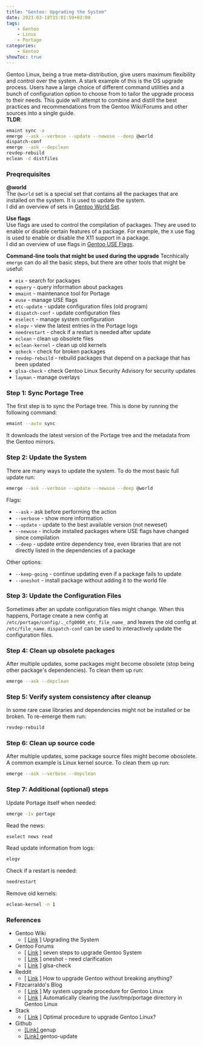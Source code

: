 ```yaml
---
title: "Gentoo: Upgrading the System"
date: 2023-03-18T15:01:59+03:00
tags:
    - Gentoo
    - Linux
    - Portage
categories:
    - Gentoo
showToc: true
---
```


Gentoo Linux, being a true meta-distribution, give users maximum flexibility and control 
over the system. A stark example of this is the OS upgrade process. Users have a large 
choice of different command utilities and a bunch of configuration option to choose from 
to tailor the upgrade process to their needs. This guide will attempt to combine and 
distill the best practices and recommendations from the Gentoo Wiki/Forums and other 
sources into a single guide.  
**TLDR**:
```bash
emaint sync -a
emerge --ask --verbose --update --newuse --deep @world
dispatch-conf
emerge --ask --depclean
revdep-rebuild
eclean -d distfiles
```

### Preqrequisites
**@world**  
The `@world` set is a special set that contains all the packages that are installed on the system. It is used to update the system.  
I did an overview of sets in [Gentoo World Set](https://labbrat.net/blog/gentoo_sets/).

**Use flags**  
Use flags are used to control the compilation of packages. They are used to enable or disable certain features of a package. For example, the `X` use flag is used to enable or disable the X11 support in a package.  
I did an overview of use flags in [Gentoo USE Flags](https://labbrat.net/blog/gentoo_use_flags/).


**Command-line tools that might be used during the upgrade**
Tecnhically `emerge` can do all the basic steps, but there are other tools that might be useful:
* `eix` - search for packages
* `equery` - query information about packages
* `emaint` - maintenance tool for Portage
* `euse` - manage USE flags
* `etc-update` - update configuration files (old program)
* `dispatch-conf` - update configuration files
* `eselect` - manage system configuration
* `elogv` - view the latest entries in the Portage logs
* `needrestart` - check if a restart is needed after update
* `eclean` - clean up obsolete files
* `eclean-kernel` - clean up old kernels
* `qcheck` - check for broken packages
* `revdep-rebuild` - rebuild packages that depend on a package that has been updated
* `glsa-check` - check Gentoo Linux Security Advisory for security updates
* `layman` - manage overlays

### Step 1: Sync Portage Tree
The first step is to sync the Portage tree. This is done by running the following command:
```bash
emaint --auto sync
```  

It downloads the latest version of the Portage tree and the metadata from the Gentoo mirrors. 

### Step 2: Update the System
There are many ways to update the system. 
To do the most basic full update run:
```bash
emerge --ask --verbose --update --newuse --deep @world
```  

Flags:
* `--ask` - ask before performing the action
* `--verbose` - show more information
* `--update` - update to the best available version (not neweset)
* `--newuse` - include installed packages where USE flags have changed since compilation
* `--deep` - update entire dependency tree, even libraries that are not directly listed in the dependencies of a package

Other options:
* `--keep-going` - continue updating even if a package fails to update
* `--oneshot` - install package without adding it to the world file

### Step 3: Update the Configuration Files
Sometimes after an update configuration files might change. When this happens, Portage create a new config at 
`/etc/portage/config/._cfg0000_etc_file_name_` and leaves the old config at `/etc/file_name`. 
`dispatch-conf` can be used to interactively update the configuration files.  

### Step 4: Clean up obsolete packages
After multiple updates, some packages might become obsolete (stop being other package's dependencies). 
To clean them up run:
```bash
emerge --ask --depclean
```

### Step 5: Verify system consistency after cleanup
In some rare case libraries and dependencies might not be installed or be broken. 
To re-emerge them run:
```bash
revdep-rebuild
```

### Step 6: Clean up source code
After multiple updates, some package source files might become obosolete. A common example is Linux kernel source. 
To clean them up run:
```bash
emerge --ask --verbose --depclean
```

### Step 7: Additional (optional) steps
Update Portage itself when needed:
```bash
emerge -1v portage
```

Read the news:
```bash
eselect news read
```

Read update information from logs:
```bash
elogv
```

Check if a restart is needed:
```bash
needrestart
```

Remove old kernels:
```bash
eclean-kernel -n 1
```  

### References
* Gentoo Wiki
  * [ [Link](https://wiki.gentoo.org/wiki/Upgrading_the_system) ] Upgrading the System
* Gentoo Forums
  * [ [Link](https://forums.gentoo.org/viewtopic-t-807345-start-0.html) ] seven steps to upgrade Gentoo System
  * [ [Link](https://forums.gentoo.org/viewtopic-t-1162086-highlight-safe.html)  ] oneshot - need clarification 
  * [ [Link](https://forums.gentoo.org/viewtopic-t-1064844-start-0.html) ] glsa-check
* Reddit
  * [ [Link](https://www.reddit.com/r/Gentoo/comments/2f3v8f/how_to_upgrade_gentoo_without_breaking_anything/) ] How to upgrade Gentoo without breaking anything?
* Fitzcarraldo's Blog
  *  [ [Link](https://fitzcarraldoblog.wordpress.com/2020/03/07/my-%EF%BB%BFsystem-upgrade-procedure-for-gentoo-linux/) ] My system upgrade procedure for Gentoo Linux
  *  [ [Link](https://fitzcarraldoblog.wordpress.com/2019/04/07/automatically-clearing-the-usr-tmp-portage-directory-in-gentoo-linux/) ] Automatically clearing the /usr/tmp/portage directory in Gentoo Linux
* Stack
  * [ [Link](https://serverfault.com/questions/9936/optimal-procedure-to-upgrade-gentoo-linux) ] Optimal procedure to upgrade Gentoo Linux?
* Github
  * [ [Link] ](https://github.com/sakaki-/genup) genup
  * [ [Link] ](https://github.com/alicela1n/gentoo-update) gentoo-update
 